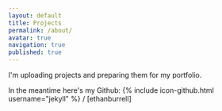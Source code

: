 ```yaml
---
layout: default
title: Projects
permalink: /about/
avatar: true
navigation: true
published: true
---
```

I'm uploading projects and preparing them for my portfolio.

In the meantime here's my Github:
{% include icon-github.html username="jekyll" %} /
[ethanburrell]